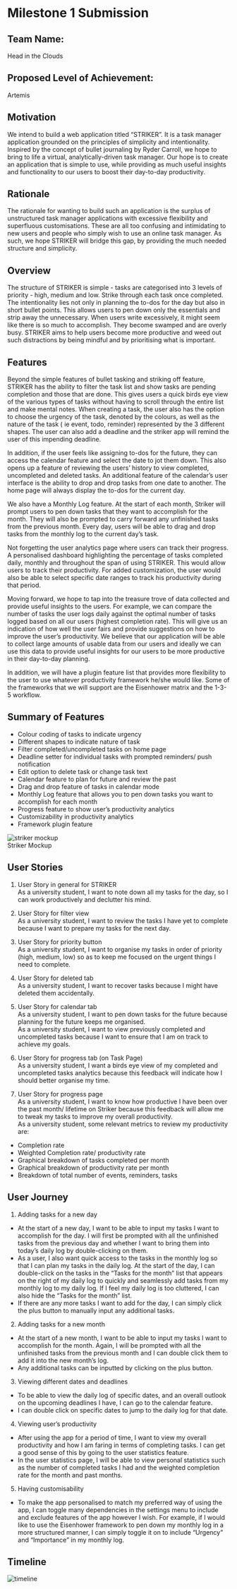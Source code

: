 # Milestone 1 Submission

## Team Name:

Head in the Clouds

## Proposed Level of Achievement:

Artemis

## Motivation

We intend to build a web application titled “STRIKER”. It is a task manager application grounded on the principles of simplicity and intentionality. Inspired by the concept of bullet journaling by Ryder Carroll, we hope to bring to life a virtual, analytically-driven task manager. Our hope is to create an application that is simple to use, while providing as much useful insights and functionality to our users to boost their day-to-day productivity.

## Rationale

The rationale for wanting to build such an application is the surplus of unstructured task manager applications with excessive flexibility and superfluous customisations. These are all too confusing and intimidating to new users and people who simply wish to use an online task manager. As such, we hope STRIKER will bridge this gap, by providing the much needed structure and simplicity.

## Overview

The structure of STRIKER is simple - tasks are categorised into 3 levels of priority - high, medium and low. Strike through each task once completed. The intentionality lies not only in planning the to-dos for the day but also in short bullet points. This allows users to pen down only the essentials and strip away the unnecessary. When users write excessively, it might seem like there is so much to accomplish. They become swamped and are overly busy. STRIKER aims to help users become more productive and weed out such distractions by being mindful and by prioritising what is important.

## Features

Beyond the simple features of bullet tasking and striking off feature, STRIKER has the ability to filter the task list and show tasks are pending completion and those that are done. This gives users a quick birds eye view of the various types of tasks without having to scroll through the entire list and make mental notes. When creating a task, the user also has the option to choose the urgency of the task, denoted by the colours, as well as the nature of the task ( ie event, todo, reminder) represented by the 3 different shapes. The user can also add a deadline and the striker app will remind the user of this impending deadline.

In addition, if the user feels like assigning to-dos for the future, they can access the calendar feature and select the date to jot them down. This also opens up a feature of reviewing the users’ history to view completed, uncompleted and deleted tasks. An additional feature of the calendar’s user interface is the ability to drop and drop tasks from one date to another. The home page will always display the to-dos for the current day.

We also have a Monthly Log feature. At the start of each month, Striker will prompt users to pen down tasks that they want to accomplish for the month. They will also be prompted to carry forward any unfinished tasks from the previous month. Every day, users will be able to drag and drop tasks from the monthly log to the current day’s task.

Not forgetting the user analytics page where users can track their progress. A personalised dashboard highlighting the percentage of tasks completed daily, monthly and throughout the span of using STRIKER. This would allow users to track their productivity. For added customization, the user would also be able to select specific date ranges to track his productivity during that period.

Moving forward, we hope to tap into the treasure trove of data collected and provide useful insights to the users. For example, we can compare the number of tasks the user logs daily against the optimal number of tasks logged based on all our users (highest completion rate). This will give us an indication of how well the user fairs and provide suggestions on how to improve the user’s productivity. We believe that our application will be able to collect large amounts of usable data from our users and ideally we can use this data to provide useful insights for our users to be more productive in their day-to-day planning.

In addition, we will have a plugin feature list that provides more flexibility to the user to use whatever productivity framework he/she would like. Some of the frameworks that we will support are the Eisenhower matrix and the 1-3-5 workflow.

## Summary of Features

- Colour coding of tasks to indicate urgency
- Different shapes to indicate nature of task
- Filter completed/uncompleted tasks on home page
- Deadline setter for individual tasks with prompted reminders/ push notification
- Edit option to delete task or change task text
- Calendar feature to plan for future and review the past
- Drag and drop feature of tasks in calendar mode
- Monthly Log feature that allows you to pen down tasks you want to accomplish for each month
- Progress feature to show user’s productivity analytics
- Customizability in productivity analytics
- Framework plugin feature

![striker mockup](./public/striker-mockup.png)  
Striker Mockup

## User Stories

1. User Story in general for STRIKER  
   As a university student, I want to note down all my tasks for the day, so I can work productively and declutter his mind.

2. User Story for filter view  
   As a university student, I want to review the tasks I have yet to complete because I want to prepare my tasks for the next day.

3. User Story for priority button  
   As a university student, I want to organise my tasks in order of priority (high, medium, low) so as to keep me focused on the urgent things I need to complete.

4. User Story for deleted tab  
   As a university student, I want to recover tasks because I might have deleted them accidentally.

5. User Story for calendar tab  
   As a university student, I want to pen down tasks for the future because planning for the future keeps me organised.  
   As a university student, I want to view previously completed and uncompleted tasks because I want to ensure that I am on track to achieve my goals.

6. User Story for progress tab (on Task Page)  
   As a university student, I want a birds eye view of my completed and uncompleted tasks analytics because this feedback will indicate how I should better organise my time.

7. User Story for progress page  
   As a university student, I want to know how productive I have been over the past month/ lifetime on Striker because this feedback will allow me to tweak my tasks to improve my overall productivity.  
   As a university student, some relevant metrics to review my productivity are:

- Completion rate
- Weighted Completion rate/ productivity rate
- Graphical breakdown of tasks completed per month
- Graphical breakdown of productivity rate per month
- Breakdown of total number of events, reminders, tasks

## User Journey

1. Adding tasks for a new day

- At the start of a new day, I want to be able to input my tasks I want to accomplish for the day. I will first be prompted with all the unfinished tasks from the previous day and whether I want to bring them into today’s daily log by double-clicking on them.
- As a user, I also want quick access to the tasks in the monthly log so that I can plan my tasks in the daily log. At the start of the day, I can double-click on the tasks in the “Tasks for the month” list that appears on the right of my daily log to quickly and seamlessly add tasks from my monthly log to my daily log. If I feel my daily log is too cluttered, I can also hide the “Tasks for the month” list.
- If there are any more tasks I want to add for the day, I can simply click the plus button to manually input any additional tasks.

2. Adding tasks for a new month

- At the start of a new month, I want to be able to input my tasks I want to accomplish for the month. Again, I will be prompted with all the unfinished tasks from the previous month and I can double click them to add it into the new month’s log.
- Any additional tasks can be inputted by clicking on the plus button.

3. Viewing different dates and deadlines

- To be able to view the daily log of specific dates, and an overall outlook on the upcoming deadlines I have, I can go to the calendar feature.
- I can double click on specific dates to jump to the daily log for that date.

4. Viewing user’s productivity

- After using the app for a period of time, I want to view my overall productivity and how I am faring in terms of completing tasks. I can get a good sense of this by going to the user statistics feature.
- In the user statistics page, I will be able to view personal statistics such as the number of completed tasks I had and the weighted completion rate for the month and past months.

5. Having customisability

- To make the app personalised to match my preferred way of using the app, I can toggle many dependencies in the settings menu to include and exclude features of the app however I wish.
  For example, if I would like to use the Eisenhower framework to pen down my monthly log in a more structured manner, I can simply toggle it on to include “Urgency” and “Importance” in my monthly log.

## Timeline

![timeline](./public/striker-timeline.png)
